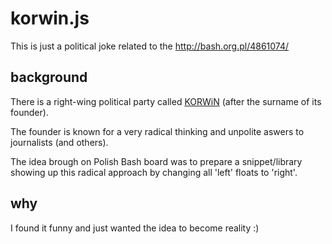 # korwin.js
This is just a political joke related to the http://bash.org.pl/4861074/

## background
There is a right-wing political party called [KORWiN](http://www.partiakorwin.pl) (after the surname of its founder).

The founder is known for a very radical thinking and unpolite aswers to journalists (and others).

The idea brough on Polish Bash board was to prepare a snippet/library showing up this radical approach by changing all 'left' floats to 'right'.

## why
I found it funny and just wanted the idea to become reality :)
